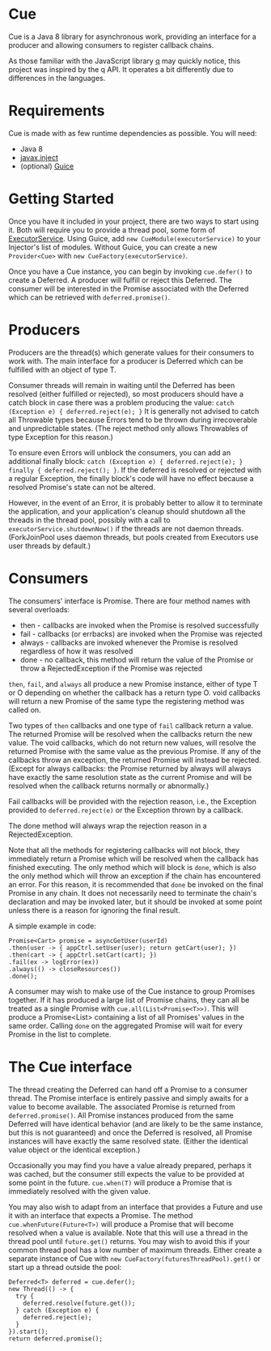 # Cue

Cue is a Java 8 library for asynchronous work, providing an interface for a producer and allowing consumers to register callback chains.

As those familiar with the JavaScript library [q](https://github.com/kriskowal/q) may quickly notice, this project was inspired by the q API. It operates a bit differently due to differences in the languages.

# Requirements

Cue is made with as few runtime dependencies as possible. You will need:
* Java 8
* [javax.inject](https://code.google.com/p/atinject/)
* (optional) [Guice](https://github.com/google/guice/)

# Getting Started

Once you have it included in your project, there are two ways to start using it. Both will require you to provide a thread pool, some form of [ExecutorService](http://docs.oracle.com/javase/8/docs/api/java/util/concurrent/ExecutorService.html). Using Guice, add `new CueModule(executorService)` to your Injector's list of modules. Without Guice, you can create a new `Provider<Cue>` with `new CueFactory(executorService)`.

Once you have a Cue instance, you can begin by invoking `cue.defer()` to create a Deferred<T>. A producer will fulfill or reject this Deferred<T>. The consumer will be interested in the Promise<T> associated with the Deferred<T> which can be retrieved with `deferred.promise()`.

# Producers

Producers are the thread(s) which generate values for their consumers to work with. The main interface for a producer is Deferred<T> which can be fulfilled with an object of type T.

Consumer threads will remain in waiting until the Deferred has been resolved (either fulfilled or rejected), so most producers should have a catch block in case there was a problem producing the value: `catch (Exception e) { deferred.reject(e); }` It is generally not advised to catch all Throwable types because Errors tend to be thrown during irrecoverable and unpredictable states. (The reject method only allows Throwables of type Exception for this reason.)

To ensure even Errors will unblock the consumers, you can add an additional finally block: `catch (Exception e) { deferred.reject(e); } finally { deferred.reject(); }`. If the deferred is resolved or rejected with a regular Exception, the finally block's code will have no effect because a resolved Promise's state can not be altered.

However, in the event of an Error, it is probably better to allow it to terminate the application, and your application's cleanup should shutdown all the threads in the thread pool, possibly with a call to `executorService.shutdownNow()` if the threads are not daemon threads. (ForkJoinPool uses daemon threads, but pools created from Executors use user threads by default.)

# Consumers

The consumers' interface is Promise<T>. There are four method names with several overloads:
* then - callbacks are invoked when the Promise is resolved successfully
* fail - callbacks (or errbacks) are invoked when the Promise was rejected
* always - callbacks are invoked whenever the Promise is resolved regardless of how it was resolved
* done - no callback, this method will return the value of the Promise or throw a RejectedException if the Promise was rejected

`then`, `fail`, and `always` all produce a new Promise instance, either of type T or O depending on whether the callback has a return type O. void callbacks will return a new Promise of the same type the registering method was called on.

Two types of `then` callbacks and one type of `fail` callback return a value. The returned Promise will be resolved when the callbacks return the new value. The void callbacks, which do not return new values, will resolve the returned Promise with the same value as the previous Promise. If any of the callbacks throw an exception, the returned Promise will instead be rejected. (Except for always callbacks: the Promise returned by always will always have exactly the same resolution state as the current Promise and will be resolved when the callback returns normally or abnormally.)

Fail callbacks will be provided with the rejection reason, i.e., the Exception provided to `deferred.reject(e)` or the Exception thrown by a callback.

The done method will always wrap the rejection reason in a RejectedException.

Note that all the methods for registering callbacks will not block, they immediately return a Promise which will be resolved when the callback has finished executing. The only method which will block is `done`, which is also the only method which will throw an exception if the chain has encountered an error. For this reason, it is recommended that `done` be invoked on the final Promise in any chain. It does not necessarily need to terminate the chain's declaration and may be invoked later, but it should be invoked at some point unless there is a reason for ignoring the final result.

A simple example in code:

```
Promise<Cart> promise = asyncGetUser(userId)
.then(user -> { appCtrl.setUser(user); return getCart(user); })
.then(cart -> { appCtrl.setCart(cart); })
.fail(ex -> logError(ex))
.always(() -> closeResources())
.done();
```

A consumer may wish to make use of the Cue instance to group Promises together. If it has produced a large list of Promise chains, they can all be treated as a single Promise with `cue.all(List<Promise<T>>)`. This will produce a Promise<List<T>> containing a list of all Promises' values in the same order. Calling `done` on the aggregated Promise will wait for every Promise in the list to complete.

# The Cue interface

The thread creating the Deferred<T> can hand off a Promise<T> to a consumer thread. The Promise<T> interface is entirely passive and simply awaits for a value to become available. The associated Promise<T> is returned from `deferred.promise()`. All Promise<T> instances produced from the same Deferred<T> will have identical behavior (and are likely to be the same instance, but this is not guaranteed) and once the Deferred<T> is resolved, all Promise<T> instances will have exactly the same resolved state. (Either the identical value object or the identical exception.)

Occasionally you may find you have a value already prepared, perhaps it was cached, but the consumer still expects the value to be provided at some point in the future. `cue.when(T)` will produce a Promise<T> that is immediately resolved with the given value.

You may also wish to adapt from an interface that provides a Future<T> and use it with an interface that expects a Promise<T>. The method `cue.whenFuture(Future<T>)` will produce a Promise<T> that will become resolved when a value is available. Note that this will use a thread in the thread pool until `future.get()` returns. You may wish to avoid this if your common thread pool has a low number of maximum threads. Either create a separate instance of Cue with `new CueFactory(futuresThreadPool).get()` or start up a thread outside the pool:

```
Deferred<T> deferred = cue.defer();
new Thread(() -> {
  try {
    deferred.resolve(future.get());
  } catch (Exception e) {
    deferred.reject(e);
  }
}).start();
return deferred.promise();
```
